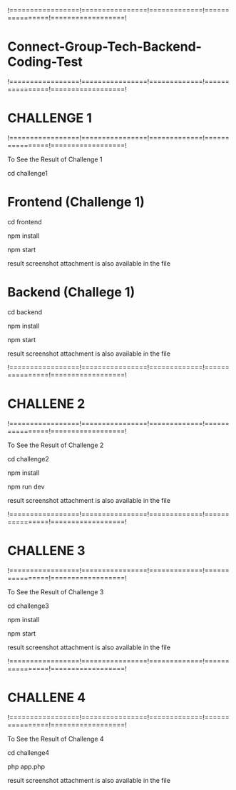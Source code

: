 !=================!================!=============!================!==================!

# Connect-Group-Tech-Backend-Coding-Test
 
!=================!================!=============!================!==================!

# CHALLENGE 1

!=================!================!=============!================!==================!

To See the Result of Challenge 1

cd challenge1

# Frontend (Challenge 1)

cd frontend

npm install

npm start

result screenshot attachment is also available in the file

# Backend (Challege 1)

cd backend

npm install

npm start

result screenshot attachment is also available in the file

!=================!================!=============!================!==================!

# CHALLENE 2

!=================!================!=============!================!==================!

To See the Result of Challenge 2 

cd challenge2

npm install

npm run dev

result screenshot attachment is also available in the file

!=================!================!=============!================!==================!

# CHALLENE 3

!=================!================!=============!================!==================!

To See the Result of Challenge 3 

cd challenge3

npm install

npm start

result screenshot attachment is also available in the file

!=================!================!=============!================!==================!

# CHALLENE 4

!=================!================!=============!================!==================!

To See the Result of Challenge 4 

cd challenge4

php app.php

result screenshot attachment is also available in the file
